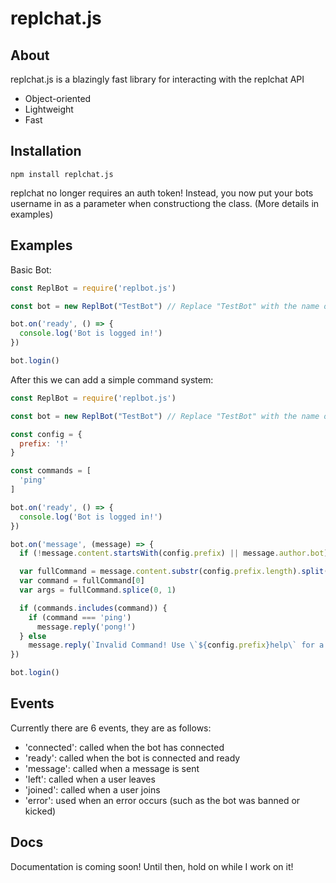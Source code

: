 # replchat.js
## About
replchat.js is a blazingly fast library for interacting with the replchat API
 - Object-oriented
 - Lightweight
 - Fast

## Installation
`npm install replchat.js`

replchat no longer requires an auth token! Instead, you now put your bots
username in as a parameter when constructiong the class. (More details in examples)

## Examples

Basic Bot:
```js
const ReplBot = require('replbot.js')

const bot = new ReplBot("TestBot") // Replace "TestBot" with the name of your bot

bot.on('ready', () => {
  console.log('Bot is logged in!')
})

bot.login()
```

After this we can add a simple command system:
```js
const ReplBot = require('replbot.js')

const bot = new ReplBot("TestBot") // Replace "TestBot" with the name of your bot

const config = {
  prefix: '!'
}

const commands = [
  'ping'
]

bot.on('ready', () => {
  console.log('Bot is logged in!')
})

bot.on('message', (message) => {
  if (!message.content.startsWith(config.prefix) || message.author.bot) return;

  var fullCommand = message.content.substr(config.prefix.length).split(" ")
  var command = fullCommand[0]
  var args = fullCommand.splice(0, 1)

  if (commands.includes(command)) {
    if (command === 'ping')
      message.reply('pong!')
  } else
    message.reply(`Invalid Command! Use \`${config.prefix}help\` for a list of valid commands!`)
})

bot.login()
```

## Events
Currently there are 6 events, they are as follows:
- 'connected': called when the bot has connected
- 'ready': called when the bot is connected and ready
- 'message': called when a message is sent
- 'left': called when a user leaves
- 'joined': called when a user joins
- 'error': used when an error occurs (such as the bot was banned or kicked)

## Docs
Documentation is coming soon! Until then, hold on while I work on it!
